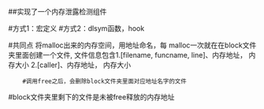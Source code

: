 ##实现了一个内存泄露检测组件

#方式1：宏定义
#方式2：dlsym函数，hook

#共同点 将malloc出来的内存空间，用地址命名，每 malloc一次就在在block文件夹里面创建一个文件,
        文件信息包含1.[filename, funcname, line]、内存地址， 内存大小
                    2.[caller]、内存地址， 内存大小

        #调用free之后，会删除block文件夹里面对应地址名字的文件

#block文件夹里剩下的文件是未被free释放的内存地址
